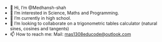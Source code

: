 - 👋 Hi, I’m @Medhansh-shah
- 👀 I’m interested in Science, Maths and Programming.
- 🌱 I’m currently in high school.
- 💞️ I’m looking to collaborate on a trigonometric tables calculator (natural sines, cosines and tangents)
- 📫 How to reach me: Mail: mas1308educode@outlook.com

<!---
Medhansh-shah/Medhansh-shah is a ✨ special ✨ repository because its `README.md` (this file) appears on your GitHub profile.
You can click the Preview link to take a look at your changes.
--->
